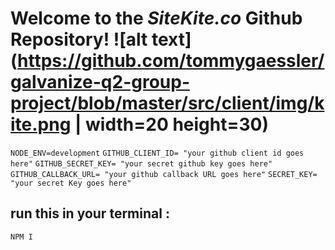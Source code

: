 # Welcome to the *SiteKite.co* Github Repository! ![alt text](https://github.com/tommygaessler/galvanize-q2-group-project/blob/master/src/client/img/kite.png | width=20 height=30)


`NODE_ENV=development`
`GITHUB_CLIENT_ID= "your github client id goes here"`
`GITHUB_SECRET_KEY= "your secret github key goes here"`
`GITHUB_CALLBACK_URL= "your github callback URL goes here"`
`SECRET_KEY= "your secret Key goes here"`


## run this in your terminal :
`NPM I`
